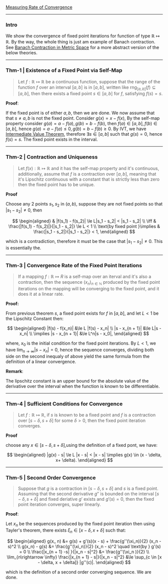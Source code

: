 [Measuring Rate of Convergence](../../AMATH%20515%20Optimization%20Fundamentals/Gradient%20Descend/Measuring%20Rate%20of%20Convergence.md)


---
### **Intro**

We show the convergence of fixed point iterations for function of type $\mathbb R \mapsto \mathbb R$. By the way, the whole thing is just am example of Banach contraction. See [Banach Contraction in Metric Space](../../MATH%20601%20Functional%20Analysis/Functional%20Spaces/Banach%20Contraction%20in%20Metric%20Space.md) for a more abstract version of the below theories. 

---
### **Thm-1 | Existence of a Fixed Point via Self-Map**
> Let $f: \mathbb R\mapsto \mathbb R$ be a continuous function, suppose that the range of the function $f$ over an interval $[a, b]$ is in $[a, b]$, written like $\text{rng}_{[a, b]}(f)\subseteq [a, b]$, then there exists a fixed point $s\in [a, b]$ for $f$, satisfying $f(s) = s$. 

**Proof**: 

If the fixed point is of either $a, b$, then we are done. We now assume that that $s\neq a, b$ is not the fixed point. Consider $g(x) = x - f(x)$, By the self-map property consider $g(a) = a - f(a), g(b) = b - f(b)$, then $f(a) \in [a, b], f(b) \in [a, b]$, hence $g(a) = a - f(a) \le 0, g(b) = b - f(b) \ge 0$. By IVT, we have [Intermediate Value Theorem](../Analysis/Intermediate%20Value%20Theorem.md), therefore $\exists s \in [a, b]$ such that $g(s) = 0$, hence $f(s) = s$. The fixed point exists in the interval. 

---
### **Thm-2 | Contraction and Uniqueness**

> Let $f(x): \mathbb R\mapsto \mathbb R$ and it has the self-map property and it's continuous, additionally, assume that $f$ is a contraction over $[a, b]$, meaning that it's Lipschitz continuous with a constant that is strictly less than zero then the fixed point has to be unique. 

**Proof**

Choose any 2 points $s_1, s_2$ in $(a, b)$, suppose they are not fixed points so that $|s_1 - s_2| \neq 0$, then 

$$
\begin{aligned}
    & |f(s_1) - f(s_2)| \le L|s_1 - s_2| < |s_1 - s_2|
    \\
    \iff &
    \frac{|f(s_1) - f(s_2)|}{|s_1 - s_2|} \le L < 1
    \\
    \text{by fixed point }\implies &
    \frac{|s_1 - s_2|}{|s_1 - s_2|} < 1,
\end{aligned}
$$

which is a contradiction, therefore it must be the case that $|s_1 - s_2|\neq 0$. This is essentially the.


---
### **Thm-3 | Convergence Rate of the Fixed Point Iterations**

> If a mapping $f: \mathbb R\mapsto R$ is a self-map over an iterval and it's also a contraction, then the sequence $(x_n)_{n\in \mathbb N}$ produced by the fixed point iterations on the mapping will be converging to the fixed point, and it does it at a linear rate. 

**Proof:**

From previous theorem $s$, a fixed point exists for $f$ in $[a, b]$, and let $L < 1$ be the Lipschitz Constant then: 

$$
\begin{aligned}
    |f(s) - f(x_n)| &\le L |f(s) - x_n|
    \\
    |s - x_{n + 1}| &\le L|s - x_n|
    \\
    \implies 
    |s - x_{n + 1}| &\le L^n|s - x_0|,
\end{aligned}
$$

where, $x_0$ is the initial condition for the fixed point iterations. By $L < 1$, we have $\lim_{n\rightarrow \infty}|s - x_n| = 0$, hence the sequence converges, dividing both side on the second inequaly of above yield the same formula from the definition of a linear convergence. 

**Remark**: 

The lipschitz constant is an upper bound for the absolute value of the derivative over the interval when the function is known to be differentiable. 

---
### **Thm-4 | Sufficient Conditions for Convergence**
> Let $f:\mathbb R\mapsto \mathbb R$, if $s$ is known to be a fixed point and $f$ is a contraction over $[s - \delta, s + \delta]$ for some $\delta > 0$, then the fixed point iteration converges. 

**Proof**

choose any $x\in [s - \delta, s + \delta]$,using the definition of a fixed pont, we have: 

$$
\begin{aligned}
    |g(x) - s| \le L |x - s| < |x - s| \implies g(x) \in (x - \delta, x+ \delta). 
\end{aligned}
$$



---
### **Thm-5 | Second Order Convergence**

> Suppose that $g$ is a contraction in $[s - \delta, s + \delta]$ and $s$ is a fixed point. Assuming that the second derivative $g''$ is bounded on the interval $[s - \delta, s + \delta]$ and fixed deriative $g'$ exists and $g'(s) = 0$, then the fixed point iteration converges, super linearly. 


**Proof**: 

Let $x_n$ be the sequences produced by the fixed point iteration then using Tayler's theorem, there exists $\xi_n \in [x - \delta, x + \delta]$ such that: 

$$
\begin{aligned}
    g(x_ n) &= g(s) + g'(s)(x - s) + \frac{g''(\xi_n)}{2} (x_n - s)^2
    \\
    g(x_n) - g(s) &= \frac{g''(\xi_n)}{2} (x_n - s)^2 \quad \text{by } g'(s) = 0
    \\
    \frac{|x_{n + 1} -s| }{|x_n - s|^2} &= \frac{g''(\xi_n )}{2}
    \\
    \lim_{n\rightarrow \infty}
    \frac{|x_{n + 1} - s|}{|x_n - s|^2} 
    &\le 
    \sup_{c \in [x - \delta, x + \delta]} |g''(c)|. 
\end{aligned}
$$

which is the definition of a second order converging sequence. We are done. 